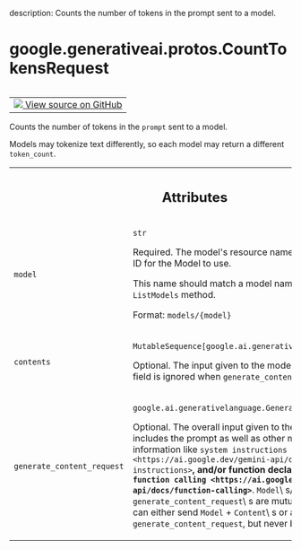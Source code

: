 description: Counts the number of tokens in the prompt sent to a model.

<div itemscope itemtype="http://developers.google.com/ReferenceObject">
<meta itemprop="name" content="google.generativeai.protos.CountTokensRequest" />
<meta itemprop="path" content="Stable" />
</div>

# google.generativeai.protos.CountTokensRequest

<!-- Insert buttons and diff -->

<table class="tfo-notebook-buttons tfo-api nocontent" align="left">
<td>
  <a target="_blank" href="https://github.com/googleapis/google-cloud-python/tree/main/packages/google-ai-generativelanguage/google/ai/generativelanguage_v1beta/types/generative_service.py#L1542-L1586">
    <img src="https://www.tensorflow.org/images/GitHub-Mark-32px.png" />
    View source on GitHub
  </a>
</td>
</table>



Counts the number of tokens in the ``prompt`` sent to a model.

<!-- Placeholder for "Used in" -->

Models may tokenize text differently, so each model may return a
different ``token_count``.



<!-- Tabular view -->
 <table class="responsive fixed orange">
<colgroup><col width="214px"><col></colgroup>
<tr><th colspan="2"><h2 class="add-link">Attributes</h2></th></tr>

<tr>
<td>

`model`<a id="model"></a>

</td>
<td>

`str`

Required. The model's resource name. This serves as an ID
for the Model to use.

This name should match a model name returned by the
``ListModels`` method.

Format: ``models/{model}``

</td>
</tr><tr>
<td>

`contents`<a id="contents"></a>

</td>
<td>

`MutableSequence[google.ai.generativelanguage.Content]`

Optional. The input given to the model as a prompt. This
field is ignored when ``generate_content_request`` is set.

</td>
</tr><tr>
<td>

`generate_content_request`<a id="generate_content_request"></a>

</td>
<td>

`google.ai.generativelanguage.GenerateContentRequest`

Optional. The overall input given to the ``Model``. This
includes the prompt as well as other model steering
information like `system
instructions <https://ai.google.dev/gemini-api/docs/system-instructions>`__,
and/or function declarations for `function
calling <https://ai.google.dev/gemini-api/docs/function-calling>`__.
``Model``\ s/\ ``Content``\ s and
``generate_content_request``\ s are mutually exclusive. You
can either send ``Model`` + ``Content``\ s or a
``generate_content_request``, but never both.

</td>
</tr>
</table>



